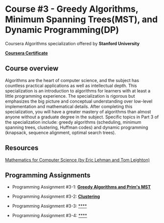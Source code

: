 # Course #3 - Greedy Algorithms, Minimum Spanning Trees(MST), and Dynamic Programming(DP)
Coursera Algorithms specialization offered by **Stanford University**

[**Coursera Certificate**]()

## Course overview  
Algorithms are the heart of computer science, and the subject has countless practical applications as well as intellectual depth. This specialization is an introduction to algorithms for learners with at least a little programming experience. The specialization is rigorous but emphasizes the big picture and conceptual understanding over low-level implementation and mathematical details. After completing this specialization, you will have a greater mastery of algorithms than almost anyone without a graduate degree in the subject.  Specific topics in Part 3 of the specialization include: greedy algorithms (scheduling, minimum spanning trees, clustering, Huffman codes) and dynamic programming (knapsack, sequence alignment, optimal search trees).

## Resources
[Mathematics for Computer Science (by Eric Lehman and Tom Leighton)](https://www.cs.princeton.edu/courses/archive/fall06/cos341/handouts/mathcs.pdf)

## Programming Assignments
* Programming Assignment #3-1: [**Greedy Algorithms and Prim's MST**](https://github.com/zhukaijun0629/Coursera_Algorithms/tree/main/Course%20%233/PA%20%233-1)

* Programming Assignment #3-2: [**Clustering**](https://github.com/zhukaijun0629/Coursera_Algorithms/tree/main/Course%20%233/PA%20%233-2)

* Programming Assignment #3-3: [****]()

* Programming Assignment #3-4: [****]()
